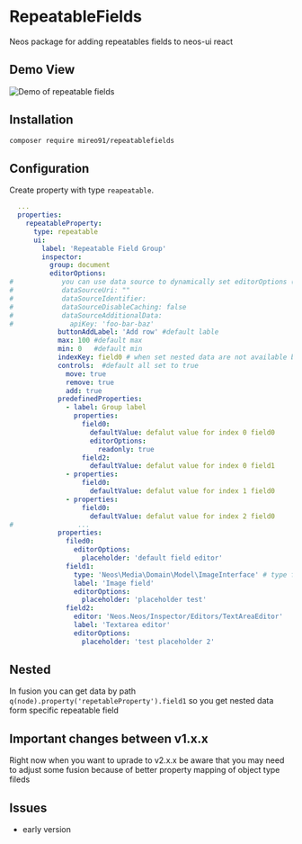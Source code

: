 # RepeatableFields
Neos package for adding repeatables fields to neos-ui react

## Demo View

![Demo of repeatable fields](repeatable.gif)

## Installation

```bash
composer require mireo91/repeatablefields
```

## Configuration

Create property with type `reapeatable`.

```YAML
  ...
  properties:
    repeatableProperty:
      type: repeatable
      ui:
        label: 'Repeatable Field Group'
        inspector:
          group: document
          editorOptions:
#            you can use data source to dynamically set editorOptions (example: {predefinedProperties: [...]})
#            dataSourceUri: ""
#            dataSourceIdentifier:
#            dataSourceDisableCaching: false
#            dataSourceAdditionalData:
#              apiKey: 'foo-bar-baz'
            buttonAddLabel: 'Add row' #default lable
            max: 100 #default max
            min: 0   #default min
            indexKey: field0 # when set nested data are not available but you can get data like (.property("repeatableProperty.[value of field0].field1"))
            controls:  #default all set to true
              move: true
              remove: true
              add: true
            predefinedProperties:
              - label: Group label
                properties:
                  field0:
                    defaultValue: defalut value for index 0 field0
                    editorOptions:
                      readonly: true
                  field2:
                    defaultValue: defalut value for index 0 field1
              - properties:
                  field0:
                    defaultValue: defalut value for index 1 field0
              - properties:
                  field0:
                    defaultValue: defalut value for index 2 field0
#                ...
            properties:
              filed0:
                editorOptions:
                  placeholder: 'default field editor'
              field1:
                type: 'Neos\Media\Domain\Model\ImageInterface' # type for property mapper
                label: 'Image field'
                editorOptions:
                  placeholder: 'placeholder test'
              field2:
                editor: 'Neos.Neos/Inspector/Editors/TextAreaEditor'
                label: 'Textarea editor'
                editorOptions:
                  placeholder: 'test placeholder 2'
```

## Nested

In fusion you can get data by path  `q(node).property('repetableProperty').field1` so you get nested data form specific repeatable field

## Important changes between v1.x.x

Right now when you want to uprade to v2.x.x be aware that you may need to adjust some fusion because of better property mapping of object type fileds

## Issues

- early version
